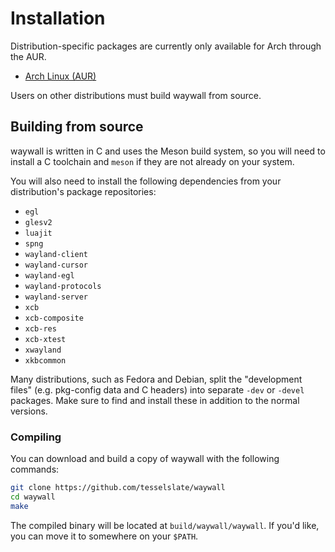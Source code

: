 # Installation

Distribution-specific packages are currently only available for Arch through
the AUR.

  - [Arch Linux (AUR)](https://aur.archlinux.org/packages/waywall-git)

Users on other distributions must build waywall from source.

## Building from source

waywall is written in C and uses the Meson build system, so you will need to
install a C toolchain and `meson` if they are not already on your system.

You will also need to install the following dependencies from your
distribution's package repositories:

  - `egl`
  - `glesv2`
  - `luajit`
  - `spng`
  - `wayland-client`
  - `wayland-cursor`
  - `wayland-egl`
  - `wayland-protocols`
  - `wayland-server`
  - `xcb`
  - `xcb-composite`
  - `xcb-res`
  - `xcb-xtest`
  - `xwayland`
  - `xkbcommon`

<div class="warning">

Many distributions, such as Fedora and Debian, split the "development files"
(e.g. pkg-config data and C headers) into separate `-dev` or `-devel` packages.
Make sure to find and install these in addition to the normal versions.

</div>

### Compiling

You can download and build a copy of waywall with the following commands:

```sh
git clone https://github.com/tesselslate/waywall
cd waywall
make
```

The compiled binary will be located at `build/waywall/waywall`. If you'd like,
you can move it to somewhere on your `$PATH`.

